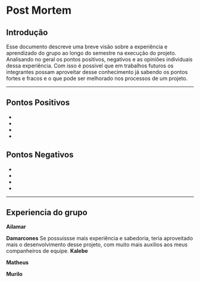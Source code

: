 # Post Mortem

## Introdução

Esse documento descreve uma breve visão sobre a experiência e aprendizado do grupo ao longo do semestre na execução do projeto. Analisando no geral os pontos positivos, negativos e as opiniões individuais dessa experiência. Com isso é possivel que em trabalhos futuros os integrantes possam aproveitar desse conhecimento já sabendo os pontos fortes e fracos e o que pode ser melhorado nos processos de um projeto.

---

## Pontos Positivos
* 
*
*
*

## Pontos Negativos
*
*
*
*

---

## Experiencia do grupo

**Ailamar**

**Damarcones**
Se possuissse mais experiência e sabedoria, teria aproveitado mais o desenvolvimento desse projeto, com muito mais auxilios aos meus companheiros de equipe.
**Kalebe**

**Matheus**

**Murilo**


